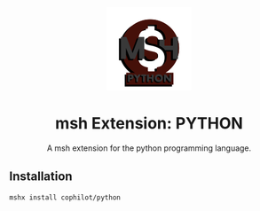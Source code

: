 <div align="center">
  <br />
  <img src="assets/logo.png" alt="mshLogo" width="30%"/>
  <h1>msh Extension: PYTHON</h1>
  <p>
    A msh extension for the python programming language. 
  </p>
</div>

## Installation

```bash
mshx install cophilot/python
```
